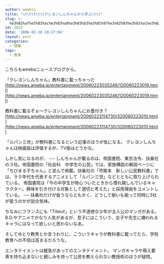 ```yaml
---
author: ameblo
title: "\n\t\t\t\tクレヨンしんちゃんから学ぶ\t\t"
slug: >-
  %e3%82%af%e3%83%ac%e3%83%a8%e3%83%b3%e3%81%97%e3%82%93%e3%81%a1%e3%82%83%e3%82%93%e3%81%8b%e3%82%89%e5%ad%a6%e3%81%b6
id: 2832
date: '2006-02-28 20:27:04'
layout: post
categories:
  - 随筆
tags:
  - 教育
---
```


こちらもamebaニュースブログから。

「クレヨンしんちゃん」教科書に載っちゃった [http://news.ameba.jp/entertainment/20060223035246/120060223019.html](http://news.ameba.jp/entertainment/20060223035246/120060223019.html)

教科書に載るぞぉ～クレヨンしんちゃんにお墨付き？ [http://news.ameba.jp/entertainment/20060223114730/320060223010.html](http://news.ameba.jp/entertainment/20060223114730/320060223010.html)

「ルパン三世」が教科書になるという記事のほうが気になる。 クレヨンしんちゃんは映画版は評価するが、TV版はどうかな。

しかし気になるのが、 --- しんちゃんが載るのは、帝国書院、東京法令、扶桑社の３社。帝国書院の「社会科　中学生の公民」では、家族構図の解説ページに「ちびまる子ちゃん」と並んで掲載。扶桑社の「市販本　新しい公民教科書」では、９０年代を代表するアニメとして「ルパン三世」などとともに取り上げられている。 帝国書院は「今の中学生が物心ついたときから慣れ親しんでいるキャラクター。興味を引き付ける対象として適切と考えた」と採用理由をコメントしている。 --- 扶桑社だけが扱うならともかく、どうして揃いも揃って同時に3社が扱うのかが談合気味。

ちなみにフランスにも「Titieuf」という不道徳な少年が主人公のマンガがある。B.D.やアニメでかなり人気があるが、息子にはこういう、女子や先生に嫌われるキャラにはなって欲しいと思わないなあ。

そしてゆとり教育とか言うわりに、こういうキャラが教科書に載ってたら、学校教育への不信は高まるだろうな。

エンタテイメントは緩急があってのエンタテイメント。 マンガキャラや萌え要素を持ち込まないと親しみを持って公民を教えられない教授術のほうが疑問。